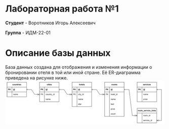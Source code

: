 # Лабораторная работа №1
**Студент** - Воротников Игорь Алексеевич

**Группа** - ИДМ-22-01

# Описание базы данных
База данных создана для отображения и изменения информации о бронировании отеля в той или иной стране. Её ER-диаграмма приведена на рисунке ниже.
![ER diagram](./readme_res/er_diagram.png)
